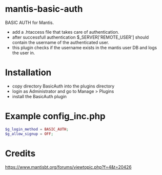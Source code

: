 # mantis-basic-auth
BASIC AUTH for Mantis.

* add a .htaccess file that takes care of authentication.
* after successfull authentication $_SERVER['REMOTE_USER'] should 
contain the username of the authenticated user.
* this plugin checks if the username exists in the mantis user DB 
and logs the user in.

# Installation
* copy directory BasicAuth into the plugins directory
* login as Administrator and go to Manage > Plugins
* install the BasicAuth plugin

# Example config_inc.php
```php
$g_login_method = BASIC_AUTH;
$g_allow_signup = OFF;
```

# Credits
https://www.mantisbt.org/forums/viewtopic.php?f=4&t=20426
